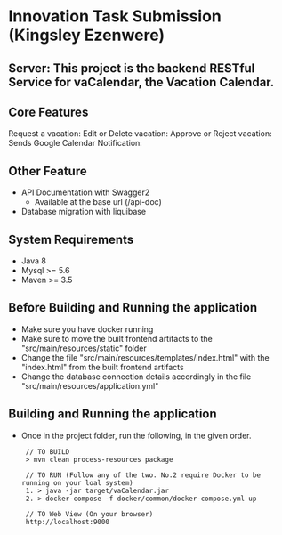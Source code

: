 # Innovation Task Submission (Kingsley Ezenwere)
## Server: This project is the backend RESTful Service for vaCalendar, the Vacation Calendar. 


## Core Features
Request a vacation:
Edit or Delete vacation: 
Approve or Reject vacation: 
Sends Google Calendar Notification: 


## Other Feature 
* API Documentation with Swagger2
    * Available at the base url (/api-doc)
* Database migration with liquibase


## System Requirements
* Java 8
* Mysql >= 5.6
* Maven >= 3.5

## Before Building and Running the application
* Make sure you have docker running
* Make sure to move the built frontend artifacts to the "src/main/resources/static" folder
* Change the file "src/main/resources/templates/index.html" with the "index.html" from the built frontend artifacts
* Change the database connection details accordingly in the file "src/main/resources/application.yml"
## Building and Running the application
* Once in the project folder, run the following, in the given order.
  
       // TO BUILD
       > mvn clean process-resources package
       
       // TO RUN (Follow any of the two. No.2 require Docker to be running on your loal system)
       1. > java -jar target/vaCalendar.jar
       2. > docker-compose -f docker/common/docker-compose.yml up
       
       // TO Web View (On your browser)
       http://localhost:9000